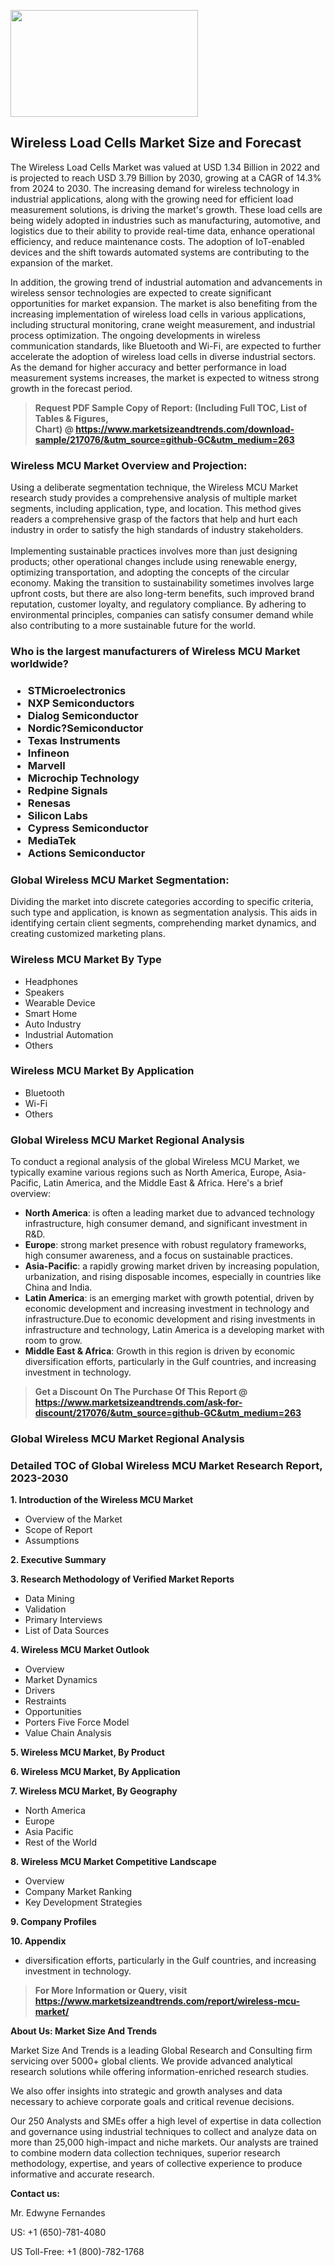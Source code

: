 <p><img class="alignnone size-medium wp-image-20088" src="https://ffe5etoiles.com/wp-content/uploads/2024/12/MST1-300x171.png" alt="" width="300" height="171" /></p><h2>Wireless Load Cells Market Size and Forecast</h2><p>The Wireless Load Cells Market was valued at USD 1.34 Billion in 2022 and is projected to reach USD 3.79 Billion by 2030, growing at a CAGR of 14.3% from 2024 to 2030. The increasing demand for wireless technology in industrial applications, along with the growing need for efficient load measurement solutions, is driving the market's growth. These load cells are being widely adopted in industries such as manufacturing, automotive, and logistics due to their ability to provide real-time data, enhance operational efficiency, and reduce maintenance costs. The adoption of IoT-enabled devices and the shift towards automated systems are contributing to the expansion of the market.</p><p>In addition, the growing trend of industrial automation and advancements in wireless sensor technologies are expected to create significant opportunities for market expansion. The market is also benefiting from the increasing implementation of wireless load cells in various applications, including structural monitoring, crane weight measurement, and industrial process optimization. The ongoing developments in wireless communication standards, like Bluetooth and Wi-Fi, are expected to further accelerate the adoption of wireless load cells in diverse industrial sectors. As the demand for higher accuracy and better performance in load measurement systems increases, the market is expected to witness strong growth in the forecast period.</p></p><blockquote id="" class=""><strong>Request PDF Sample Copy of Report: (Including Full TOC, List of Tables &amp; Figures, Chart)&nbsp;@&nbsp;<strong><a href="https://www.marketsizeandtrends.com/download-sample/217076/&utm_source=github-GC&utm_medium=263" target="_blank">https://www.marketsizeandtrends.com/download-sample/217076/&utm_source=github-GC&utm_medium=263</a></strong></strong></blockquote><h3 id="" class="">Wireless MCU Market&nbsp;Overview and Projection:</h3><p id="" class="">Using a deliberate segmentation technique, the Wireless MCU Market research study provides a comprehensive analysis of multiple market segments, including application, type, and location. This method gives readers a comprehensive grasp of the factors that help and hurt each industry in order to satisfy the high standards of industry stakeholders. <br /> <br />Implementing sustainable practices involves more than just designing products; other operational changes include using renewable energy, optimizing transportation, and adopting the concepts of the circular economy. Making the transition to sustainability sometimes involves large upfront costs, but there are also long-term benefits, such improved brand reputation, customer loyalty, and regulatory compliance. By adhering to environmental principles, companies can satisfy consumer demand while also contributing to a more sustainable future for the world.</p><h3 id="" class="">Who is the largest manufacturers of&nbsp;Wireless MCU Market worldwide?</h3><h3 class=""><p><ul><li>STMicroelectronics </li><li> NXP Semiconductors </li><li> Dialog Semiconductor </li><li> Nordic?Semiconductor </li><li> Texas Instruments </li><li> Infineon </li><li> Marvell </li><li> Microchip Technology </li><li> Redpine Signals </li><li> Renesas </li><li> Silicon Labs </li><li> Cypress Semiconductor </li><li> MediaTek </li><li> Actions Semiconductor</li></ul></p></h3><h3 id="" class="">Global&nbsp;Wireless MCU Market Segmentation:</h3><p id="" class="">Dividing the market into discrete categories according to specific criteria, such type and application, is known as segmentation analysis. This aids in identifying certain client segments, comprehending market dynamics, and creating customized marketing plans.</p><h3 id="" class="">Wireless MCU Market&nbsp;By Type</h3><p><p><ul><li>Headphones</li><li> Speakers</li><li> Wearable Device</li><li> Smart Home</li><li> Auto Industry</li><li> Industrial Automation</li><li> Others</p></li></ul></p></p><h3 id="" class="">Wireless MCU Market&nbsp;By Application</h3><p class=""><p><ul><li>Bluetooth</li><li> Wi-Fi</li><li> Others</li></ul></p></p><h3 id="" class="">Global Wireless MCU Market Regional Analysis</h3><p id="" class="">To conduct a regional analysis of the global Wireless MCU Market, we typically examine various regions such as North America, Europe, Asia-Pacific, Latin America, and the Middle East &amp; Africa. Here's a brief overview:</p><ul><li><strong>North America</strong>: is often a leading market due to advanced technology infrastructure, high consumer demand, and significant investment in R&amp;D.</li><li><strong>Europe</strong>: strong market presence with robust regulatory frameworks, high consumer awareness, and a focus on sustainable practices.</li><li><strong>Asia-Pacific</strong>: a rapidly growing market driven by increasing population, urbanization, and rising disposable incomes, especially in countries like China and India.</li><li><strong>Latin America</strong>: is an emerging market with growth potential, driven by economic development and increasing investment in technology and infrastructure.Due to economic development and rising investments in infrastructure and technology, Latin America is a developing market with room to grow.</li><li><strong>Middle East &amp; Africa</strong>: Growth in this region is driven by economic diversification efforts, particularly in the Gulf countries, and increasing investment in technology.</li></ul><blockquote id="" class=""><strong>Get a Discount On The Purchase Of This Report @ <strong><a href="https://www.marketsizeandtrends.com/ask-for-discount/217076/&utm_source=github-GC&utm_medium=263" target="_blank">https://www.marketsizeandtrends.com/ask-for-discount/217076/&utm_source=github-GC&utm_medium=263</a></strong></strong></blockquote><h3 id="" class="">Global Wireless MCU Market Regional Analysis</h3><h3 id="" class="">Detailed TOC of Global Wireless MCU Market Research Report, 2023-2030</h3><p id="" class=""><strong>1. Introduction of the Wireless MCU Market</strong></p><ul><li>Overview of the Market</li><li>Scope of Report</li><li>Assumptions</li></ul><p id="" class=""><strong>2. Executive Summary</strong></p><p id="" class=""><strong>3. Research Methodology of Verified Market Reports</strong></p><ul><li>Data Mining</li><li>Validation</li><li>Primary Interviews</li><li>List of Data Sources</li></ul><p id="" class=""><strong>4. Wireless MCU Market Outlook</strong></p><ul><li>Overview</li><li>Market Dynamics</li><li>Drivers</li><li>Restraints</li><li>Opportunities</li><li>Porters Five Force Model</li><li>Value Chain Analysis</li></ul><p id="" class=""><strong>5. Wireless MCU Market, By Product</strong></p><p id="" class=""><strong>6. Wireless MCU Market, By Application</strong></p><p id="" class=""><strong>7. Wireless MCU Market, By Geography</strong></p><ul><li>North America</li><li>Europe</li><li>Asia Pacific</li><li>Rest of the World</li></ul><p id="" class=""><strong>8. Wireless MCU Market Competitive Landscape</strong></p><ul><li>Overview</li><li>Company Market Ranking</li><li>Key Development Strategies</li></ul><p id="" class=""><strong>9. Company Profiles</strong></p><p id="" class=""><strong>10. Appendix</strong></p><ul><li>diversification efforts, particularly in the Gulf countries, and increasing investment in technology.</li></ul><blockquote id="" class=""><strong>For More Information or Query, visit <strong><strong><a href="https://www.marketsizeandtrends.com/report/wireless-mcu-market/" target="_blank">https://www.marketsizeandtrends.com/report/wireless-mcu-market/</a></strong></strong></strong></blockquote><p id="" class=""><strong>About Us: Market Size And Trends</strong></p><p id="" class="">Market Size And Trends is a leading Global Research and Consulting firm servicing over 5000+ global clients. We provide advanced analytical research solutions while offering information-enriched research studies.</p><p id="" class="">We also offer insights into strategic and growth analyses and data necessary to achieve corporate goals and critical revenue decisions.</p><p id="" class="">Our 250 Analysts and SMEs offer a high level of expertise in data collection and governance using industrial techniques to collect and analyze data on more than 25,000 high-impact and niche markets. Our analysts are trained to combine modern data collection techniques, superior research methodology, expertise, and years of collective experience to produce informative and accurate research.</p><p id="" class=""><strong>Contact us:</strong></p><p id="" class="">Mr. Edwyne Fernandes</p><p id="" class="">US: +1 (650)-781-4080</p><p id="" class="">US Toll-Free: +1 (800)-782-1768</p>
